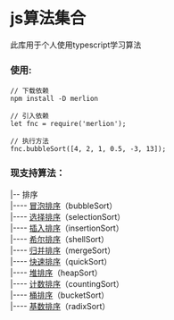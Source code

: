 # js算法集合
此库用于个人使用typescript学习算法
### 使用:
```
// 下载依赖
npm install -D merlion

// 引入依赖
let fnc = require('merlion');

// 执行方法
fnc.bubbleSort([4, 2, 1, 0.5, -3, 13]);
```

### 现支持算法：
|-- 排序<br>
|---- [冒泡排序](./doc/sort/bubbleSort.md)（bubbleSort）<br>
|---- [选择排序](./doc/sort/selectionSort.md)（selectionSort）<br>
|---- [插入排序](./doc/sort/insertionSort.md)（insertionSort）<br>
|---- [希尔排序](./doc/sort/shellSort.md)（shellSort）<br>
|---- [归并排序](./doc/sort/mergeSort.md)（mergeSort）<br>
|---- [快速排序](./doc/sort/quickSort.md)（quickSort）<br>
|---- [堆排序](./doc/sort/heapSort.md)（heapSort）<br>
|---- [计数排序](./doc/sort/countingSort.md)（countingSort）<br>
|---- [桶排序](./doc/sort/bucketSort.md)（bucketSort）<br>
|---- [基数排序](./doc/sort/radixSort.md)（radixSort）<br>
